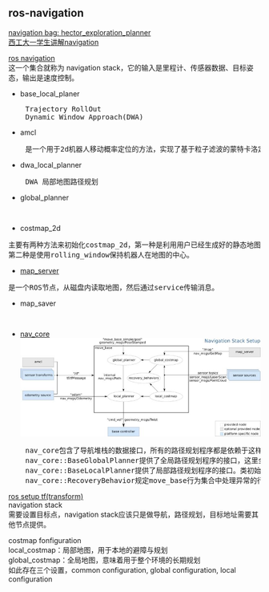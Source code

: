 ## ros-navigation
  
[navigation bag:   hector_exploration_planner](http://wiki.ros.org/hector_exploration_planner?distro=kinetic)   
[西工大一学生讲解navigation](http://blog.exbot.net/archives/1129)  

[ros navigation](http://wiki.ros.org/navigation  )   
这一个集合就称为 navigation stack，它的输入是里程计、传感器数据、目标姿态，输出是速度控制。
- base_local_planer  
<pre>
    Trajectory RollOut  
    Dynamic Window Approach(DWA) 
</pre>
- amcl
<pre>
    是一个用于2d机器人移动概率定位的方法，实现了基于粒子滤波的蒙特卡洛定位法。
</pre>
- dwa_local_planner
<pre>
    DWA 局部地图路径规划
</pre>
- global_planner
<pre>

</pre>
- costmap_2d
<pre>
主要有两种方法来初始化costmap_2d，第一种是利用用户已经生成好的静态地图，使用map_server节点，但同时也接收当前传感器的数据来更新地图；
第二种是使用rolling_window保持机器人在地图的中心。
</pre>
- [map_server](http://wiki.ros.org/map_server)
<pre>
是一个ROS节点，从磁盘内读取地图，然后通过service传输消息。
</pre>
- map_saver
<pre>

</pre>

- [nav_core](http://wiki.ros.org/nav_core?distro=electric)  
![navigation](image/navigation.jpg)
<pre>
    nav_core包含了导航堆栈的数据接口，所有的路径规划程序都是依赖于这样的接口，来呈现在move_base节点中。
    nav_core::BaseGlobalPlanner提供了全局路径规划程序的接口，这里全局路径规划程序是一插件的形式体现在move_node上。类初始化函数需要提供全局路径规划程序节点名，即全局路径规划名称，代价地图；制作路径函数需要提供当前地址，目标地址，返回所规划路径。
    nav_core::BaseLocalPlanner提供了局部路径规划程序的接口。类初始化函数需要提供局部路径规划程序节点名，接收路径规划的节点名，代价地图；设置局部路径，（路径是传进去函数的参数）；计算速度函数，提供Twist信息。
    nav_core::RecoveryBehavior规定move_base行为集合中处理异常的行为。初始化时需要提供全局代价地图，局部代价地图。
</pre> 



[ros setup tf(transform)](http://wiki.ros.org/navigation/Tutorials/RobotSetup/TF)   
navigation stack  
  需要设置目标点，navigation stack应该只是做导航，路径规划，目标地址需要其他节点提供。

costmap fonfiguration  
  local_costmap：局部地图，用于本地的避障与规划  
  global_costmap：全局地图，意味着用于整个环境的长期规划  
  如此存在三个设置，common configuration, global configuration, local configuration  
